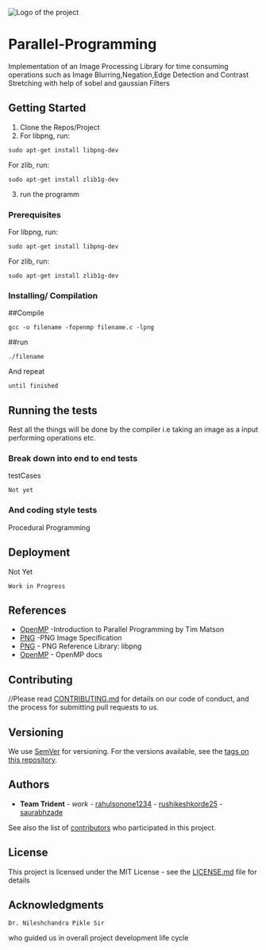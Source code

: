 ![Logo of the project](https://encrypted-tbn0.gstatic.com/images?q=tbn%3AANd9GcSHrzFNq4s4MazWfSuSDZEjCYk_mK6N64PGNDeaJpNSci2OX2Ft&usqp=CAU)

# Parallel-Programming
Implementation of an Image Processing Library for time consuming operations such as Image Blurring,Negation,Edge Detection and Contrast Stretching with help of sobel and gaussian Filters


## Getting Started

1. Clone the Repos/Project
2. For libpng, run:
```
sudo apt-get install libpng-dev
```
For zlib, run:
```
sudo apt-get install zlib1g-dev
```
3. run the programm
### Prerequisites
 For libpng, run:
```
sudo apt-get install libpng-dev
```
For zlib, run:
```
sudo apt-get install zlib1g-dev
````
### Installing/ Compilation
##Compile
```
gcc -o filename -fopenmp filename.c -lpng
```
##run
```
./filename
```
And repeat

```
until finished
```

## Running the tests

Rest all the things will be done by the compiler i.e taking an image as a input performing operations etc.

### Break down into end to end tests

testCases

```
Not yet
```

### And coding style tests

Procedural Programming

## Deployment

Not Yet 
```
Work in Progress
```

## References

* [OpenMP](https://www.youtube.com/playlist?list=PLLX-Q6B8xqZ8n8bwjGdzBJ25X2utwnoEG) -Introduction to Parallel Programming by Tim Matson
* [PNG](http://www.libpng.org/pub/png/pngmisc.html#lists) -PNG Image Specification
* [PNG](https://libpng.sourceforge.io/index.html) - PNG Reference Library: libpng
* [OpenMP](https://www.openmp.org/) - OpenMP docs

## Contributing

//Please read [CONTRIBUTING.md](https://gist.github.com/rahulsonone1234) for details on our code of conduct, and the process for submitting pull requests to us.

## Versioning

We use [SemVer](http://semver.org/) for versioning. For the versions available, see the [tags on this repository](https://github.com/your/project/tags). 

## Authors

* **Team Trident** - *work* - [rahulsonone1234](https://github.com/rahulsonone1234)
                            - [rushikeshkorde25](https://github.com/rushikeshkorde25)
                            - [saurabhzade](https://github.com/saurabhzade)

See also the list of [contributors]() who participated in this project.

## License

This project is licensed under the MIT License - see the [LICENSE.md](LICENSE.md) file for details

## Acknowledgments

```
Dr. Nileshchandra Pikle Sir 
```
who guided us in overall project development life cycle
